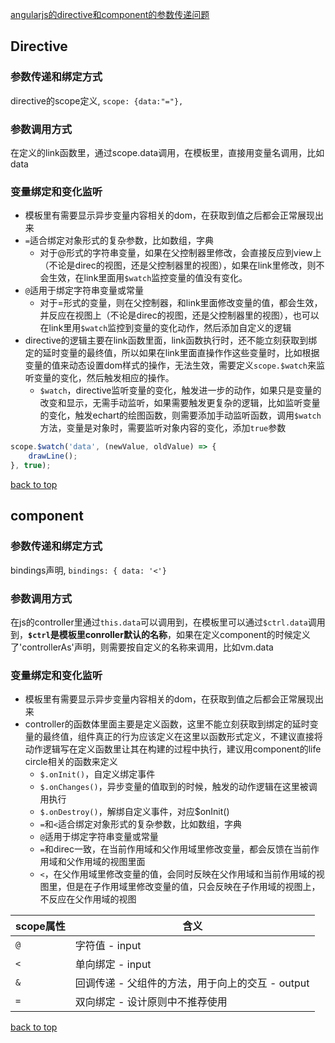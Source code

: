 [angularjs的directive和component的参数传递问题](#top)

## Directive

### 参数传递和绑定方式

directive的scope定义, `scope: {data:"="},`

### 参数调用方式

在定义的link函数里，通过scope.data调用，在模板里，直接用变量名调用，比如data

### 变量绑定和变化监听

- 模板里有需要显示异步变量内容相关的dom，在获取到值之后都会正常展现出来
- `=`适合绑定对象形式的复杂参数，比如数组，字典
    - 对于@形式的字符串变量，如果在父控制器里修改，会直接反应到view上（不论是direc的视图，还是父控制器里的视图），如果在link里修改，则不会生效，在link里面用`$watch`监控变量的值没有变化。
- `@`适用于绑定字符串变量或常量
    - 对于=形式的变量，则在父控制器，和link里面修改变量的值，都会生效，并反应在视图上（不论是direc的视图，还是父控制器里的视图），也可以在link里用`$watch`监控到变量的变化动作，然后添加自定义的逻辑
- directive的逻辑主要在link函数里面，link函数执行时，还不能立刻获取到绑定的延时变量的最终值，所以如果在link里面直操作作这些变量时，比如根据变量的值来动态设置dom样式的操作，无法生效，需要定义`scope.$watch`来监听变量的变化，然后触发相应的操作。
    - `$watch`，directive监听变量的变化，触发进一步的动作，如果只是变量的改变和显示，无需手动监听，如果需要触发更复杂的逻辑，比如监听变量的变化，触发echart的绘图函数，则需要添加手动监听函数，调用`$watch`方法，变量是对象时，需要监听对象内容的变化，添加`true`参数

```javascript
scope.$watch('data', (newValue, oldValue) => {
    drawLine();
}, true);
```

[back to top](#top)

## component

### 参数传递和绑定方式

bindings声明, `bindings: { data: '<'} `

### 参数调用方式

在js的controller里通过`this.data`可以调用到，在模板里可以通过`$ctrl.data`调用到，**`$ctrl`是模板里conroller默认的名称**，如果在定义component的时候定义了'controllerAs'声明，则需要按自定义的名称来调用，比如vm.data

### 变量绑定和变化监听

- 模板里有需要显示异步变量内容相关的dom，在获取到值之后都会正常展现出来
- controller的函数体里面主要是定义函数，这里不能立刻获取到绑定的延时变量的最终值，组件真正的行为应该定义在这里以函数形式定义，不建议直接将动作逻辑写在定义函数里让其在构建的过程中执行，建议用component的life circle相关的函数来定义
    - `$.onInit()`，自定义绑定事件
    - `$.onChanges()`，异步变量的值取到的时候，触发的动作逻辑在这里被调用执行
    - `$.onDestroy()`，解绑自定义事件，对应$onInit()
    - `=`和`<`适合绑定对象形式的复杂参数，比如数组，字典
    - `@`适用于绑定字符串变量或常量
    - `=`和direc一致，在当前作用域和父作用域里修改变量，都会反馈在当前作用域和父作用域的视图里面
    - `<`，在父作用域里修改变量的值，会同时反映在父作用域和当前作用域的视图里，但是在子作用域里修改变量的值，只会反映在子作用域的视图上，不反应在父作用域的视图

scope属性|含义
---|---
`@`|字符值 - input
`<`|单向绑定 - input
`&`|回调传递 - 父组件的方法，用于向上的交互 - output
`=`|双向绑定 - 设计原则中不推荐使用

[back to top](#top)
